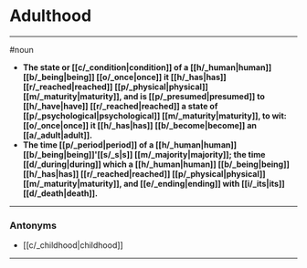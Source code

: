 # Adulthood
---
#noun
- **The state or [[c/_condition|condition]] of a [[h/_human|human]] [[b/_being|being]] [[o/_once|once]] it [[h/_has|has]] [[r/_reached|reached]] [[p/_physical|physical]] [[m/_maturity|maturity]], and is [[p/_presumed|presumed]] to [[h/_have|have]] [[r/_reached|reached]] a state of [[p/_psychological|psychological]] [[m/_maturity|maturity]], to wit: [[o/_once|once]] it [[h/_has|has]] [[b/_become|become]] an [[a/_adult|adult]].**
- **The time [[p/_period|period]] of a [[h/_human|human]] [[b/_being|being]]'[[s/_s|s]] [[m/_majority|majority]]; the time [[d/_during|during]] which a [[h/_human|human]] [[b/_being|being]] [[h/_has|has]] [[r/_reached|reached]] [[p/_physical|physical]] [[m/_maturity|maturity]], and [[e/_ending|ending]] with [[i/_its|its]] [[d/_death|death]].**
---
### Antonyms
- [[c/_childhood|childhood]]
---
